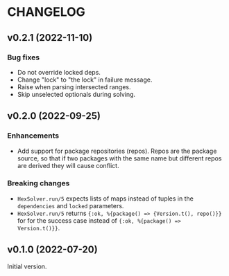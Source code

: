# CHANGELOG

## v0.2.1 (2022-11-10)

### Bug fixes

  * Do not override locked deps.
  * Change "lock" to "the lock" in failure message.
  * Raise when parsing intersected ranges.
  * Skip unselected optionals during solving.

## v0.2.0 (2022-09-25)

### Enhancements

  * Add support for package repositories (repos). Repos are the package source,
    so that if two packages with the same name but different repos are derived
    they will cause conflict.

### Breaking changes

  * `HexSolver.run/5` expects lists of maps instead of tuples in the
    `dependencies` and `locked` parameters.
  * `HexSolver.run/5` returns `{:ok, %{package() => {Version.t(), repo()}}` for
    for the success case instead of `{:ok, %{package() => Version.t()}}`.

## v0.1.0 (2022-07-20)

Initial version.
